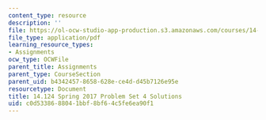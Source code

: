 ```yaml
---
content_type: resource
description: ''
file: https://ol-ocw-studio-app-production.s3.amazonaws.com/courses/14-124-microeconomic-theory-iv-spring-2017/c0d5338688041bbf8bf64c5fe6ea90f1_MIT14_124S17_Pset4_sol.pdf
file_type: application/pdf
learning_resource_types:
- Assignments
ocw_type: OCWFile
parent_title: Assignments
parent_type: CourseSection
parent_uid: b4342457-8658-628e-ce4d-d45b7126e95e
resourcetype: Document
title: 14.124 Spring 2017 Problem Set 4 Solutions
uid: c0d53386-8804-1bbf-8bf6-4c5fe6ea90f1
---
```

